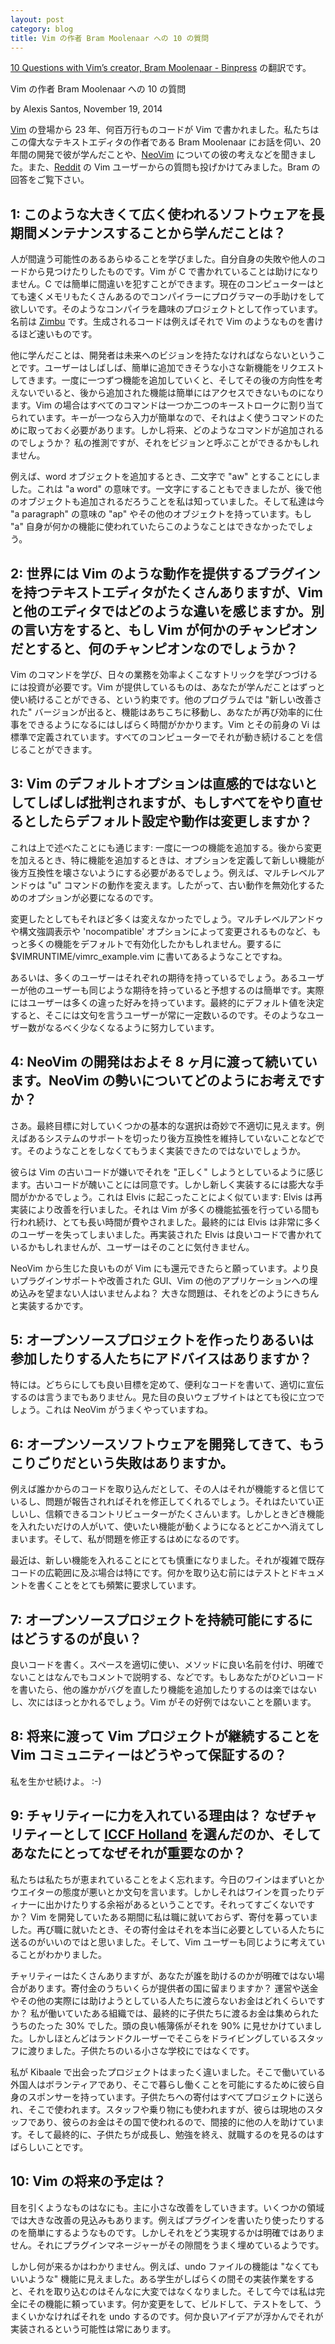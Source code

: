 ```yaml
---
layout: post
category: blog
title: Vim の作者 Bram Moolenaar への 10 の質問
---
```


[10 Questions with Vim’s creator, Bram Moolenaar - Binpress](http://www.binpress.com/blog/2014/11/19/vim-creator-bram-moolenaar-interview/) の翻訳です。

Vim の作者 Bram Moolenaar への 10 の質問

by Alexis Santos, November 19, 2014

[Vim](http://www.vim.org/) の登場から 23 年、何百万行ものコードが Vim で書かれました。私たちはこの偉大なテキストエディタの作者である Bram Moolenaar にお話を伺い、20 年間の開発で彼が学んだことや、[NeoVim](http://neovim.org/) についての彼の考えなどを聞きました。また、[Reddit](http://www.reddit.com/r/vim/comments/2ip7e4/heres_your_chance_to_ask_bram_moolenaar_a_question/) の Vim ユーザーからの質問も投げかけてみました。Bram の回答をご覧下さい。

## 1: このような大きくて広く使われるソフトウェアを長期間メンテナンスすることから学んだことは？

人が間違う可能性のあるあらゆることを学びました。自分自身の失敗や他人のコードから見つけたりしたものです。Vim が C で書かれていることは助けになりません。C では簡単に間違いを犯すことができます。現在のコンピューターはとても速くメモリもたくさんあるのでコンパイラーにプログラマーの手助けをして欲しいです。そのようなコンパイラを趣味のプロジェクトとして作っています。名前は [Zimbu](http://www.zimbu.org/) です。生成されるコードは例えばそれで Vim のようなものを書けるほど速いものです。

他に学んだことは、開発者は未来へのビジョンを持たなければならないということです。ユーザーはしばしば、簡単に追加できそうな小さな新機能をリクエストしてきます。一度に一つずつ機能を追加していくと、そしてその後の方向性を考えないでいると、後から追加された機能は簡単にはアクセスできないものになります。Vim の場合はすべてのコマンドは一つか二つのキーストロークに割り当てられています。キーが一つなら入力が簡単なので、それはよく使うコマンドのために取っておく必要があります。しかし将来、どのようなコマンドが追加されるのでしょうか？ 私の推測ですが、それをビジョンと呼ぶことができるかもしれません。

例えば、word オブジェクトを追加するとき、二文字で "aw" とすることにしました。これは "a word" の意味です。一文字にすることもできましたが、後で他のオブジェクトも追加されるだろうことを私は知っていました。そして私達は今 "a paragraph" の意味の "ap" やその他のオブジェクトを持っています。もし "a" 自身が何かの機能に使われていたらこのようなことはできなかったでしょう。

## 2: 世界には Vim のような動作を提供するプラグインを持つテキストエディタがたくさんありますが、Vim と他のエディタではどのような違いを感じますか。別の言い方をすると、もし Vim が何かのチャンピオンだとすると、何のチャンピオンなのでしょうか？

Vim のコマンドを学び、日々の業務を効率よくこなすトリックを学びつづけるには投資が必要です。Vim が提供しているものは、あなたが学んだことはずっと使い続けることができる、という約束です。他のプログラムでは "新しい改善された" バージョンが出ると、機能はあちこちに移動し、あなたが再び効率的に仕事をできるようになるにはしばらく時間がかかります。Vim とその前身の Vi は標準で定義されています。すべてのコンピューターでそれが動き続けることを信じることができます。

## 3: Vim のデフォルトオプションは直感的ではないとしてしばしば批判されますが、もしすべてをやり直せるとしたらデフォルト設定や動作は変更しますか？

これは上で述べたことにも通じます: 一度に一つの機能を追加する。後から変更を加えるとき、特に機能を追加するときは、オプションを定義して新しい機能が後方互換性を壊さないようにする必要があるでしょう。例えば、マルチレベルアンドゥは "u" コマンドの動作を変えます。したがって、古い動作を無効化するためのオプションが必要になるのです。

変更したとしてもそれほど多くは変えなかったでしょう。マルチレベルアンドゥや構文強調表示や 'nocompatible' オプションによって変更されるものなど、もっと多くの機能をデフォルトで有効化したかもしれません。要するに $VIMRUNTIME/vimrc\_example.vim に書いてあるようなことですね。

あるいは、多くのユーザーはそれぞれの期待を持っているでしょう。あるユーザーが他のユーザーも同じような期待を持っていると予想するのは簡単です。実際にはユーザーは多くの違った好みを持っています。最終的にデフォルト値を決定すると、そこには文句を言うユーザーが常に一定数いるのです。そのようなユーザー数がなるべく少なくなるように努力しています。

## 4: NeoVim の開発はおよそ 8 ヶ月に渡って続いています。NeoVim の勢いについてどのようにお考えですか？

さあ。最終目標に対していくつかの基本的な選択は奇妙で不適切に見えます。例えばあるシステムのサポートを切ったり後方互換性を維持していないことなどです。そのようなことをしなくてもうまく実装できたのではないでしょうか。

彼らは Vim の古いコードが嫌いでそれを "正しく" しようとしているように感じます。古いコードが醜いことには同意です。しかし新しく実装するには膨大な手間がかかるでしょう。これは Elvis に起こったことによく似ています: Elvis は再実装により改善を行いました。それは Vim が多くの機能拡張を行っている間も行われ続け、とても長い時間が費やされました。最終的には Elvis は非常に多くのユーザーを失ってしまいました。再実装された Elvis は良いコードで書かれているかもしれませんが、ユーザーはそのことに気付きません。

NeoVim から生じた良いものが Vim にも還元できたらと願っています。より良いプラグインサポートや改善された GUI、Vim の他のアプリケーションへの埋め込みを望まない人はいませんよね？ 大きな問題は、それをどのようにきちんと実装するかです。

## 5: オープンソースプロジェクトを作ったりあるいは参加したりする人たちにアドバイスはありますか？

特には。どちらにしても良い目標を定めて、便利なコードを書いて、適切に宣伝するのは言うまでもありません。見た目の良いウェブサイトはとても役に立つでしょう。これは NeoVim がうまくやっていますね。

## 6: オープンソースソフトウェアを開発してきて、もうこりごりだという失敗はありますか。

例えば誰かからのコードを取り込んだとして、その人はそれが機能すると信じているし、問題が報告されればそれを修正してくれるでしょう。それはたいてい正しいし、信頼できるコントリビューターがたくさんいます。しかしときどき機能を入れたいだけの人がいて、使いたい機能が動くようになるとどこかへ消えてしまいます。そして、私が問題を修正するはめになるのです。

最近は、新しい機能を入れることにとても慎重になりました。それが複雑で既存コードの広範囲に及ぶ場合は特にです。何かを取り込む前にはテストとドキュメントを書くことをとても頻繁に要求しています。

## 7: オープンソースプロジェクトを持続可能にするにはどうするのが良い？

良いコードを書く。スペースを適切に使い、メソッドに良い名前を付け、明確でないことはなんでもコメントで説明する、などです。もしあなたがひどいコードを書いたら、他の誰かがバグを直したり機能を追加したりするのは楽ではないし、次にはほっとかれるでしょう。Vim がその好例ではないことを願います。

## 8: 将来に渡って Vim プロジェクトが継続することを Vim コミュニティーはどうやって保証するの？

私を生かせ続けよ。 :-)

## 9: チャリティーに力を入れている理由は？ なぜチャリティーとして [ICCF Holland](http://iccf-holland.org/) を選んだのか、そしてあなたにとってなぜそれが重要なのか？

私たちは私たちが恵まれていることをよく忘れます。今日のワインはまずいとかウエイターの態度が悪いとか文句を言います。しかしそれはワインを買ったりディナーに出かけたりする余裕があるということです。それってすごくないですか？ Vim を開発していたある期間に私は職に就いておらず、寄付を募っていました。再び職に就いたとき、その寄付金はそれを本当に必要としている人たちに送るのがいいのではと思いました。そして、Vim ユーザーも同じように考えていることがわかりました。

チャリティーはたくさんありますが、あなたが誰を助けるのかが明確ではない場合があります。寄付金のうちいくらが提供者の国に留まりますか？ 運営や送金やその他の実際には助けようとしている人たちに渡らないお金はどれくらいですか？ 私が働いていたある組織では、最終的に子供たちに渡るお金は集められたうちのたった 30% でした。頭の良い帳簿係がそれを 90% に見せかけていました。しかしほとんどはランドクルーザーでそこらをドライビングしているスタッフに渡りました。子供たちのいる小さな学校にではなくです。

私が Kibaale で出会ったプロジェクトはまったく違いました。そこで働いている外国人はボランティアであり、そこで暮らし働くことを可能にするために彼ら自身のスポンサーを持っています。子供たちへの寄付はすべてプロジェクトに送られ、そこで使われます。スタッフや乗り物にも使われますが、彼らは現地のスタッフであり、彼らのお金はその国で使われるので、間接的に他の人を助けています。そして最終的に、子供たちが成長し、勉強を終え、就職するのを見るのはすばらしいことです。

## 10: Vim の将来の予定は？

目を引くようなものはなにも。主に小さな改善をしていきます。いくつかの領域では大きな改善の見込みもあります。例えばプラグインを書いたり使ったりするのを簡単にするようなものです。しかしそれをどう実現するかは明確ではありません。それにプラグインマネージャーがその隙間をうまく埋めているようです。

しかし何が来るかはわかりません。例えば、undo ファイルの機能は "なくてもいいような" 機能に見えました。ある学生がしばらくの間その実装作業をすると、それを取り込むのはそんなに大変ではなくなりました。そして今では私は完全にその機能に頼っています。何か変更をして、ビルドして、テストをして、うまくいかなければそれを undo するのです。何か良いアイデアが浮かんでそれが実装されるという可能性は常にあります。
